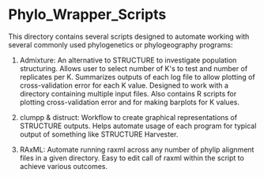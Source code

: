# Phylo_Wrapper_Scripts

This directory contains several scripts designed to automate working with several commonly used phylogenetics or phylogeography programs:

1) Admixture: An alternative to STRUCTURE to investigate population structuring. Allows user to select number of K's to test and number of replicates per K. Summarizes outputs of each log file to allow plotting of cross-validation error for each K value. Designed to work with a directory containing multiple input files. Also contains R scripts for plotting cross-validation error and for making barplots for K values.

2) clumpp & distruct: Workflow to create graphical representations of STRUCTURE outputs. Helps automate usage of each program for typical output of something like STRUCTURE Harvester.

3) RAxML: Automate running raxml across any number of phylip alignment files in a given directory. Easy to edit call of raxml within the script to achieve various outcomes.


